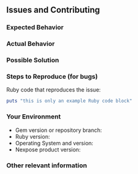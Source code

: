 ## Issues and Contributing
<!--- Provide a general summary of the issue in the Title above. -->

<!-- Please note that only issues related to the build and helper files of this repository will be addressed here. Any 
issues related to the API Swagger file or API bugs will need to be addressed with Rapid7 Support.  This repository is 
not officially supported by Rapid7 and has been created by an internal team that also leverages the InsightVM/Nexpose 
API with Ruby.  The team uses best effort to address issues as quickly as possible, but appreciates input from the 
community as well. -->

### Expected Behavior
<!--- If you're describing a bug, tell us what should happen. -->
<!--- If you're suggesting a change/improvement, tell us how it should work. -->

### Actual Behavior
<!--- If describing a bug, tell us what happens instead of the expected behavior. -->
<!--- If suggesting a change/improvement, explain the difference from current behavior. -->

### Possible Solution
<!--- Suggest a fix for the bug, -->
<!--- or ideas how to implement the improvement or change. -->

### Steps to Reproduce (for bugs)
<!--- Provide a set of steps to reproduce this bug; please be as descriptive as possible. -->
<!--- Please include code to reproduce, if relevant. -->

Ruby code that reproduces the issue:
```ruby
puts "this is only an example Ruby code block"
```

### Your Environment
* Gem version or repository branch:
* Ruby version:
* Operating System and version:
* Nexpose product version:

### Other relevant information
